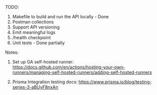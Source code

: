 TODO:

1. Makefile to build and run the API locally - Done
2. Postman collections
3. Support API versioning
4. Emit meaningful logs
5. /health checkpoint
6. Unit tests - Done partially

Notes:

1. Set up GA self-hosted runner: https://docs.github.com/en/actions/hosting-your-own-runners/managing-self-hosted-runners/adding-self-hosted-runners

2. Prisma Integration testing docs: https://www.prisma.io/blog/testing-series-3-aBUyF8nxAn
